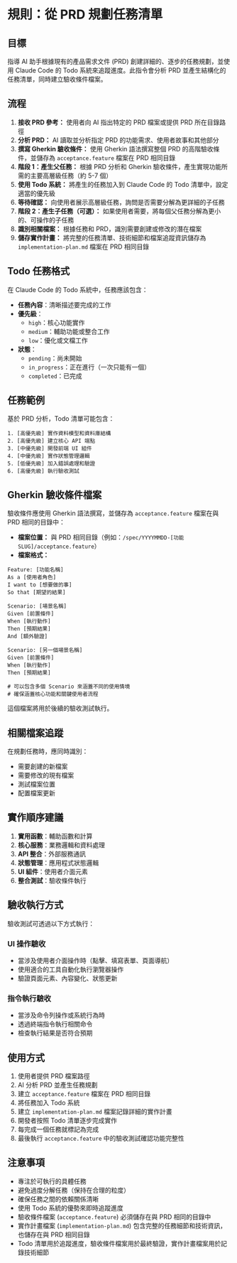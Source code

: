 # 規則：從 PRD 規劃任務清單

## 目標

指導 AI 助手根據現有的產品需求文件 (PRD) 創建詳細的、逐步的任務規劃，並使用 Claude Code 的 Todo 系統來追蹤進度。此指令會分析 PRD 並產生結構化的任務清單，同時建立驗收條件檔案。

## 流程

1.  **接收 PRD 參考：** 使用者向 AI 指出特定的 PRD 檔案或提供 PRD 所在目錄路徑
2.  **分析 PRD：** AI 讀取並分析指定 PRD 的功能需求、使用者故事和其他部分
3.  **撰寫 Gherkin 驗收條件：** 使用 Gherkin 語法撰寫整個 PRD 的高階驗收條件，並儲存為 `acceptance.feature` 檔案在 PRD 相同目錄
4.  **階段 1：產生父任務：** 根據 PRD 分析和 Gherkin 驗收條件，產生實現功能所需的主要高層級任務（約 5-7 個）
5.  **使用 Todo 系統：** 將產生的任務加入到 Claude Code 的 Todo 清單中，設定適當的優先級
6.  **等待確認：** 向使用者展示高層級任務，詢問是否需要分解為更詳細的子任務
7.  **階段 2：產生子任務（可選）：** 如果使用者需要，將每個父任務分解為更小的、可操作的子任務
8.  **識別相關檔案：** 根據任務和 PRD，識別需要創建或修改的潛在檔案
9.  **儲存實作計畫：** 將完整的任務清單、技術細節和檔案追蹤資訊儲存為 `implementation-plan.md` 檔案在 PRD 相同目錄

## Todo 任務格式

在 Claude Code 的 Todo 系統中，任務應該包含：

- **任務內容**：清晰描述要完成的工作
- **優先級**：
  - `high`：核心功能實作
  - `medium`：輔助功能或整合工作
  - `low`：優化或文檔工作
- **狀態**：
  - `pending`：尚未開始
  - `in_progress`：正在進行（一次只能有一個）
  - `completed`：已完成

## 任務範例

基於 PRD 分析，Todo 清單可能包含：

```
1. [高優先級] 實作資料模型和資料庫結構
2. [高優先級] 建立核心 API 端點
3. [中優先級] 開發前端 UI 組件
4. [中優先級] 實作狀態管理邏輯
5. [低優先級] 加入錯誤處理和驗證
6. [高優先級] 執行驗收測試
```

## Gherkin 驗收條件檔案

驗收條件應使用 Gherkin 語法撰寫，並儲存為 `acceptance.feature` 檔案在與 PRD 相同的目錄中：

- **檔案位置：** 與 PRD 相同目錄（例如：`/spec/YYYYMMDD-[功能SLUG]/acceptance.feature`）
- **檔案格式：** 

```gherkin
Feature: [功能名稱]
As a [使用者角色]
I want to [想要做的事]
So that [期望的結果]

Scenario: [場景名稱]
Given [前置條件]
When [執行動作]
Then [預期結果]
And [額外驗證]

Scenario: [另一個場景名稱]
Given [前置條件]
When [執行動作]
Then [預期結果]

# 可以包含多個 Scenario 來涵蓋不同的使用情境
# 確保涵蓋核心功能和關鍵使用者流程
```

這個檔案將用於後續的驗收測試執行。

## 相關檔案追蹤

在規劃任務時，應同時識別：

- 需要創建的新檔案
- 需要修改的現有檔案
- 測試檔案位置
- 配置檔案更新

## 實作順序建議

1. **實用函數**：輔助函數和計算
2. **核心服務**：業務邏輯和資料處理
3. **API 整合**：外部服務通訊
4. **狀態管理**：應用程式狀態邏輯
5. **UI 組件**：使用者介面元素
6. **整合測試**：驗收條件執行

## 驗收執行方式

驗收測試可透過以下方式執行：

### UI 操作驗收
- 當涉及使用者介面操作時（點擊、填寫表單、頁面導航）
- 使用適合的工具自動化執行瀏覽器操作
- 驗證頁面元素、內容變化、狀態更新

### 指令執行驗收
- 當涉及命令列操作或系統行為時
- 透過終端指令執行相關命令
- 檢查執行結果是否符合預期

## 使用方式

1. 使用者提供 PRD 檔案路徑
2. AI 分析 PRD 並產生任務規劃
3. 建立 `acceptance.feature` 檔案在 PRD 相同目錄
4. 將任務加入 Todo 系統
5. 建立 `implementation-plan.md` 檔案記錄詳細的實作計畫
6. 開發者按照 Todo 清單逐步完成實作
7. 每完成一個任務就標記為完成
8. 最後執行 `acceptance.feature` 中的驗收測試確認功能完整性

## 注意事項

- 專注於可執行的具體任務
- 避免過度分解任務（保持在合理的粒度）
- 確保任務之間的依賴關係清晰
- 使用 Todo 系統的優勢來即時追蹤進度
- 驗收條件檔案 (`acceptance.feature`) 必須儲存在與 PRD 相同的目錄中
- 實作計畫檔案 (`implementation-plan.md`) 包含完整的任務細節和技術資訊，也儲存在與 PRD 相同目錄
- Todo 清單用於追蹤進度，驗收條件檔案用於最終驗證，實作計畫檔案用於記錄技術細節